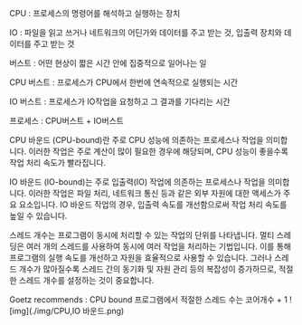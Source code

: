 CPU : 프로세스의 명령어를 해석하고 실행하는 장치

IO : 파일을 읽고 쓰거나 네트워크의 어딘가와 데이터를 주고 받는 것, 입출력 장치와 데이터를 주고 받는 것

버스트 :  어떤 현상이 짧은 시간 안에 집중적으로 일어나는 일

CPU 버스트 : 프로세스가 CPU에서 한번에 연속적으로 실행되는 시간

IO 버스트 : 프로세스가 IO작업을 요청하고 그 결과를 기다리는 시간

프로세스 : CPU버스트 + IO버스트

CPU 바운드 (CPU-bound)란 주로 CPU 성능에 의존하는 프로세스나 작업을 의미합니다. 이러한 작업은 주로 계산이 많이 필요한 경우에 해당되며, CPU 성능이 좋을수록 작업 처리 속도가 빨라집니다.

IO 바운드 (IO-bound)는 주로 입출력(IO) 작업에 의존하는 프로세스나 작업을 의미합니다. 이러한 작업은 파일 처리, 네트워크 통신 등과 같은 외부 자원에 대한 액세스가 주요 요소입니다. IO 바운드 작업의 경우, 입출력 속도를 개선함으로써 작업 처리 속도를 높일 수 있습니다.

스레드 개수는 프로그램이 동시에 처리할 수 있는 작업의 단위를 나타냅니다. 멀티 스레딩은 여러 개의 스레드를 사용하여 동시에 여러 작업을 처리하는 기법입니다. 이를 통해 프로그램의 실행 속도를 개선하고 자원을 효율적으로 사용할 수 있습니다. 그러나 스레드 개수가 많아질수록 스레드 간의 동기화 및 자원 관리 등의 복잡성이 증가하므로, 적절한 스레드 개수를 설정하는 것이 중요합니다.

Goetz recommends : CPU bound 프로그램에서 적절한 스레드 수는 코어개수 + 1
![img](./img/CPU,IO 바운드.png)